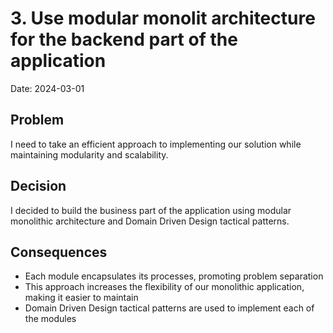 # 3.  Use modular monolit architecture for the backend part of the application

Date: 2024-03-01

## Problem

I need to take an efficient approach to implementing our solution while maintaining modularity and scalability.

## Decision

I decided to build the business part of the application using modular monolithic architecture and Domain Driven Design tactical patterns.

## Consequences

- Each module encapsulates its processes, promoting problem separation
- This approach increases the flexibility of our monolithic application, making it easier to maintain
- Domain Driven Design tactical patterns are used to implement each of the modules